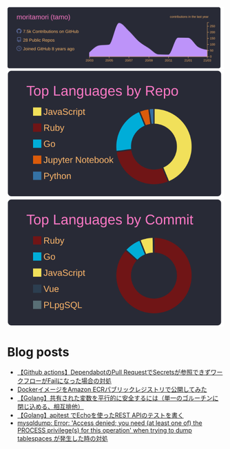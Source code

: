 [![](https://raw.githubusercontent.com/moritamori/moritamori/master/profile-summary-card-output/dracula/0-profile-details.svg)](https://github.com/vn7n24fzkq/github-profile-summary-cards)
[![](https://raw.githubusercontent.com/moritamori/moritamori/master/profile-summary-card-output/dracula/1-repos-per-language.svg)](https://github.com/vn7n24fzkq/github-profile-summary-cards)
[![](https://raw.githubusercontent.com/moritamori/moritamori/master/profile-summary-card-output/dracula/2-most-commit-language.svg)](https://github.com/vn7n24fzkq/github-profile-summary-cards)

# Blog posts
<!-- BLOG-POST-LIST:START -->
- [【Github actions】DependabotのPull RequestでSecretsが参照できずワークフローがFailになった場合の対処](https://simple-minds-think-alike.hatenablog.com/entry/dependabot-pull-request-fail)
- [DockerイメージをAmazon ECRパブリックレジストリで公開してみた](https://simple-minds-think-alike.hatenablog.com/entry/amazon-ecr-public)
- [【Golang】共有された変数を平行的に安全するには（単一のゴルーチンに閉じ込める、相互排他）](https://simple-minds-think-alike.hatenablog.com/entry/golang-variable-concurrency)
- [【Golang】apitest でEchoを使ったREST APIのテストを書く](https://simple-minds-think-alike.hatenablog.com/entry/echo-testing)
- [mysqldump: Error: 'Access denied; you need (at least one of) the PROCESS privilege(s) for this operation' when trying to dump tablespaces が発生した時の対処](https://simple-minds-think-alike.hatenablog.com/entry/mysql-dump-error)
<!-- BLOG-POST-LIST:END -->
